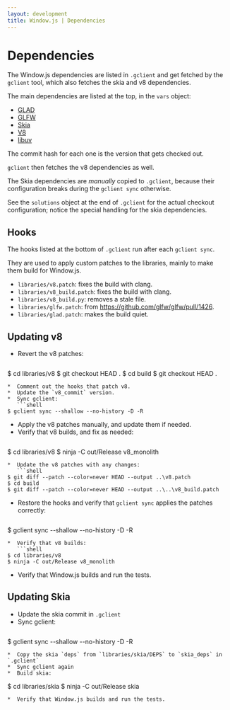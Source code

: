 ```yaml
---
layout: development
title: Window.js | Dependencies
---
```


Dependencies
============

The Window.js dependencies are listed in `.gclient` and get fetched by
the `gclient` tool, which also fetches the skia and v8 dependencies.

The main dependencies are listed at the top, in the `vars` object:

*  [GLAD](https://github.com/Dav1dde/glad.git)
*  [GLFW](https://github.com/glfw/glfw.git)
*  [Skia](https://skia.googlesource.com/skia.git)
*  [V8](https://chromium.googlesource.com/v8/v8.git)
*  [libuv](https://github.com/libuv/libuv.git)

The commit hash for each one is the version that gets checked out.

`gclient` then fetches the v8 dependencies as well.

The Skia dependencies are *manually* copied to `.gclient`, because their
configuration breaks during the `gclient sync` otherwise.

See the `solutions` object at the end of `.gclient` for the actual checkout
configuration; notice the special handling for the skia dependencies.

Hooks
-----

The hooks listed at the bottom of `.gclient` run after each `gclient sync`.

They are used to apply custom patches to the libraries, mainly to make them
build for Window.js.

*  `libraries/v8.patch`: fixes the build with clang.
*  `libraries/v8_build.patch`: fixes the build with clang.
*  `libraries/v8_build.py`: removes a stale file.
*  `libraries/glfw.patch`: from https://github.com/glfw/glfw/pull/1426.
*  `libraries/glad.patch`: makes the build quiet.


Updating v8
-----------

*  Revert the v8 patches:
   ```shell
$ cd libraries/v8
$ git checkout HEAD .
$ cd build
$ git checkout HEAD .
```
*  Comment out the hooks that patch v8.
*  Update the `v8_commit` version.
*  Sync gclient:
   ```shell
$ gclient sync --shallow --no-history -D -R
```
*  Apply the v8 patches manually, and update them if needed.
*  Verify that v8 builds, and fix as needed:
   ```shell
$ cd libraries/v8
$ ninja -C out/Release v8_monolith
```
*  Update the v8 patches with any changes:
   ```shell
$ git diff --patch --color=never HEAD --output ..\v8.patch
$ cd build
$ git diff --patch --color=never HEAD --output ..\..\v8_build.patch
```
*  Restore the hooks and verify that `gclient sync` applies the patches
   correctly:
   ```shell
$ gclient sync --shallow --no-history -D -R
```
*  Verify that v8 builds:
   ```shell
$ cd libraries/v8
$ ninja -C out/Release v8_monolith
```
*  Verify that Window.js builds and run the tests.


Updating Skia
-------------

*  Update the skia commit in `.gclient`
*  Sync gclient:
   ```shell
$ gclient sync --shallow --no-history -D -R
```
*  Copy the skia `deps` from `libraries/skia/DEPS` to `skia_deps` in `.gclient`
*  Sync gclient again
*  Build skia:
   ```
$ cd libraries/skia
$ ninja -C out/Release skia
```
*  Verify that Window.js builds and run the tests.
